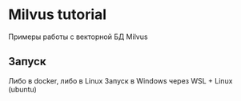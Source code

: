 # Milvus tutorial

Примеры работы с векторной БД Milvus

##  Запуск

Либо в docker, либо в Linux
Запуск в Windows через WSL + Linux (ubuntu)
